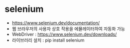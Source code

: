 # selenium
* https://www.selenium.dev/documentation/
* 웹 브라우저의 사용자 상호 작용을 에뮬레이터하여 자동화 가능
* WebDriver : https://www.selenium.dev/downloads/
* 라이브러리 설치 : pip install selenium

